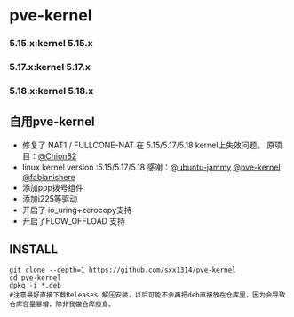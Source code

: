 # pve-kernel

### 5.15.x:kernel 5.15.x 
### 5.17.x:kernel 5.17.x
### 5.18.x:kernel 5.18.x
## 自用pve-kernel 
- 修复了 NAT1 / FULLCONE-NAT 在 5.15/5.17/5.18 kernel上失效问题。  原项目：[@Chion82](https://github.com/Chion82/netfilter-full-cone-nat)
- linux kernel version :5.15/5.17/5.18  感谢：[@ubuntu-jammy](https://code.launchpad.net/~ubuntu-kernel/ubuntu/+source/linux/+git/jammy) [@pve-kernel](https://github.com/proxmox/pve-kernel) [@fabianishere](https://github.com/fabianishere/pve-edge-kernel)
- 添加ppp拨号组件
- 添加i225等驱动
- 开启了 io_uring+zerocopy支持
- 开启了FLOW_OFFLOAD 支持

## INSTALL
```
git clone --depth=1 https://github.com/sxx1314/pve-kernel
cd pve-kernel
dpkg -i *.deb
#注意最好直接下载Releases 解压安装，以后可能不会再把deb直接放在仓库里，因为会导致仓库容量暴增，除非我做仓库瘦身。
```
